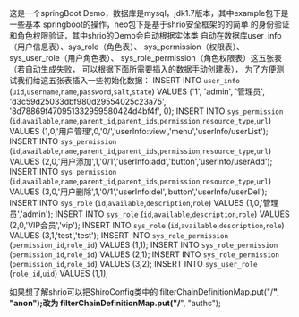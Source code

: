 这是一个springBoot Demo，数据库是mysql，jdk1.7版本，其中example包下是一些基本
springboot的操作，neo包下是基于shrio安全框架的的简单
的身份验证和角色权限验证，其中shrio的Demo会自动根据实体类
自动在数据库user_info（用户信息表）、sys_role（角色表）、
sys_permission（权限表）、sys_user_role（用户角色表）、
sys_role_permission（角色权限表）这五张表（若自动生成失败，
可以根据下面所需要插入的数据手动创建表），
为了方便测试我们给这五张表插入一些初始化数据：
INSERT INTO `user_info` (`uid`,`username`,`name`,`password`,`salt`,`state`) VALUES ('1', 'admin', '管理员', 'd3c59d25033dbf980d29554025c23a75', '8d78869f470951332959580424d4bf4f', 0);
INSERT INTO `sys_permission` (`id`,`available`,`name`,`parent_id`,`parent_ids`,`permission`,`resource_type`,`url`) VALUES (1,0,'用户管理',0,'0/','userInfo:view','menu','userInfo/userList');
INSERT INTO `sys_permission` (`id`,`available`,`name`,`parent_id`,`parent_ids`,`permission`,`resource_type`,`url`) VALUES (2,0,'用户添加',1,'0/1','userInfo:add','button','userInfo/userAdd');
INSERT INTO `sys_permission` (`id`,`available`,`name`,`parent_id`,`parent_ids`,`permission`,`resource_type`,`url`) VALUES (3,0,'用户删除',1,'0/1','userInfo:del','button','userInfo/userDel');
INSERT INTO `sys_role` (`id`,`available`,`description`,`role`) VALUES (1,0,'管理员','admin');
INSERT INTO `sys_role` (`id`,`available`,`description`,`role`) VALUES (2,0,'VIP会员','vip');
INSERT INTO `sys_role` (`id`,`available`,`description`,`role`) VALUES (3,1,'test','test');
INSERT INTO `sys_role_permission` (`permission_id`,`role_id`) VALUES (1,1);
INSERT INTO `sys_role_permission` (`permission_id`,`role_id`) VALUES (2,1);
INSERT INTO `sys_role_permission` (`permission_id`,`role_id`) VALUES (3,2);
INSERT INTO `sys_user_role` (`role_id`,`uid`) VALUES (1,1);

如果想了解shrio可以把ShiroConfig类中的
filterChainDefinitionMap.put("/**", "anon");改为
filterChainDefinitionMap.put("/**", "authc");